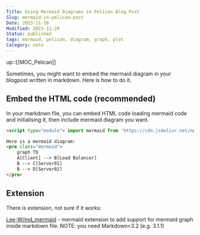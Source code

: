 ```yaml
---
Title: Using Mermaid Diagrams in Pelican Blog Post
Slug: mermaid-in-pelican-post
Date: 2023-11-28
Modified: 2023-11-28
Status: published
tags: mermaid, pelican, diagram, graph, plot
Category: note
---
```


up::[[MOC_Pelican]]

Sometimes, you might want to embed the mermaid diagram in your blogpost written in markdown. Here is how to do it.

## Embed the HTML code (recommended)
In your markdown file, you can embed HTML code loading mermaid code and initialising it, then include mermaid diagram you want.
```html
<script type="module"> import mermaid from 'https://cdn.jsdelivr.net/npm/mermaid@10/dist/mermaid.esm.min.mjs'; mermaid.initialize({ startOnLoad: true }); </script>

Here is a mermaid diagram:
<pre class="mermaid">
	graph TD 
	A[Client] --> B[Load Balancer] 
	B --> C[Server01] 
	B --> D[Server02]
</pre>

```

## Extension
There is extension, not sure if it works:

[Lee-W/md\_mermaid](https://github.com/Lee-W/md_mermaid) - mermaid extension to add support for mermaid graph inside markdown file. NOTE: you need Markdown<3.2 (e.g. 3.1.1)
